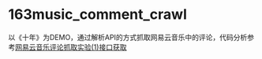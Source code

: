 # 163music_comment_crawl

以《十年》为DEMO，通过解析API的方式抓取网易云音乐中的评论，代码分析参考[网易云音乐评论抓取实验(1)接口获取](https://www.jianshu.com/p/155112988fe9)